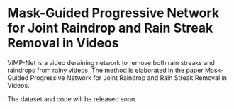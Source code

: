 # Mask-Guided Progressive Network for Joint Raindrop and Rain Streak Removal in Videos

ViMP-Net is a video deraining network to remove both rain streaks and raindrops from rainy videos. The method is elaborated in the paper Mask-Guided Progressive Network for Joint Raindrop and Rain Streak Removal in Videos.

The dataset and code will be released soon.



